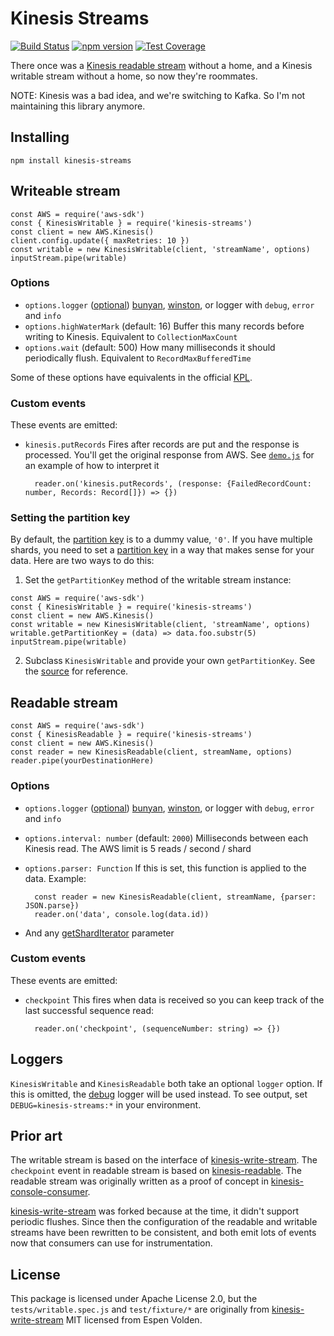 Kinesis Streams
===============

[![Build Status](https://travis-ci.org/crccheck/kinesis-streams.svg?branch=master)](https://travis-ci.org/crccheck/kinesis-streams)
[![npm version](https://badge.fury.io/js/kinesis-streams.svg)](https://badge.fury.io/js/kinesis-streams)
[![Test Coverage](https://codeclimate.com/github/crccheck/kinesis-streams/badges/coverage.svg)](https://codeclimate.com/github/crccheck/kinesis-streams/coverage)

There once was a [Kinesis readable stream][kinesis-console-consumer] without a
home, and a Kinesis writable stream without a home, so now they're roommates.

NOTE: Kinesis was a bad idea, and we're switching to Kafka. So I'm not
maintaining this library anymore.


Installing
----------

    npm install kinesis-streams


Writeable stream
----------------

    const AWS = require('aws-sdk')
    const { KinesisWritable } = require('kinesis-streams')
    const client = new AWS.Kinesis()
    client.config.update({ maxRetries: 10 })
    const writable = new KinesisWritable(client, 'streamName', options)
    inputStream.pipe(writable)

### Options

* `options.logger` ([optional](#loggers)) [bunyan], [winston], or logger with `debug`, `error` and `info`
* `options.highWaterMark` (default: 16) Buffer this many records before writing to Kinesis. Equivalent to `CollectionMaxCount`
* `options.wait` (default: 500) How many milliseconds it should periodically flush. Equivalent to `RecordMaxBufferedTime`

Some of these options have equivalents in the official [KPL].

### Custom events

These events are emitted:

* `kinesis.putRecords` Fires after records are put and the response is processed. You'll get the original response from AWS. See [`demo.js`](./demo.js) for an example of how to interpret it

        reader.on('kinesis.putRecords', (response: {FailedRecordCount: number, Records: Record[]}) => {})

### Setting the partition key

By default, the [partition key] is to a dummy value, `'0'`. If you have
multiple shards, you need to set a [partition key] in a way that makes sense
for your data. Here are two ways to do this:

1. Set the `getPartitionKey` method of the writable stream instance:

  ```
  const AWS = require('aws-sdk')
  const { KinesisWritable } = require('kinesis-streams')
  const client = new AWS.Kinesis()
  const writable = new KinesisWritable(client, 'streamName', options)
  writable.getPartitionKey = (data) => data.foo.substr(5)
  inputStream.pipe(writable)
  ```

2. Subclass `KinesisWritable` and provide your own `getPartitionKey`. See the [source](https://github.com/crccheck/kinesis-streams/blob/master/lib/writable.js) for reference.


Readable stream
---------------

    const AWS = require('aws-sdk')
    const { KinesisReadable } = require('kinesis-streams')
    const client = new AWS.Kinesis()
    const reader = new KinesisReadable(client, streamName, options)
    reader.pipe(yourDestinationHere)

### Options

* `options.logger` ([optional](#loggers)) [bunyan], [winston], or logger with `debug`, `error` and `info`
* `options.interval: number` (default: `2000`) Milliseconds between each Kinesis read. The AWS limit is 5 reads / second / shard
* `options.parser: Function` If this is set, this function is applied to the data. Example:

        const reader = new KinesisReadable(client, streamName, {parser: JSON.parse})
        reader.on('data', console.log(data.id))

* And any [getShardIterator] parameter

### Custom events

These events are emitted:

* `checkpoint` This fires when data is received so you can keep track of the last successful sequence read:

        reader.on('checkpoint', (sequenceNumber: string) => {})


Loggers
-------

`KinesisWritable` and `KinesisReadable` both take an optional `logger` option.
If this is omitted, the [debug] logger will be used instead. To see output, set
`DEBUG=kinesis-streams:*` in your environment.


Prior art
---------

The writable stream is based on the interface of [kinesis-write-stream]. The
`checkpoint` event in readable stream is based on [kinesis-readable]. The
readable stream was originally written as a proof of concept in
[kinesis-console-consumer].

[kinesis-write-stream] was forked because at the time, it didn't support
periodic flushes. Since then the configuration of the readable and writable
streams have been rewritten to be consistent, and both emit lots of events now
that consumers can use for instrumentation.


License
-------

This package is licensed under Apache License 2.0, but the
`tests/writable.spec.js` and `test/fixture/*` are originally from
[kinesis-write-stream] MIT licensed from Espen Volden.


[bunyan]: https://github.com/trentm/node-bunyan
[debug]: https://github.com/visionmedia/debug
[getShardIterator]: http://docs.aws.amazon.com/AWSJavaScriptSDK/latest/AWS/Kinesis.html#getShardIterator-property
[Kafka quickstart]: http://kafka.apache.org/documentation.html#quickstart_consume
[kinesis-console-consumer]: https://github.com/crccheck/kinesis-console-consumer
[kinesis-readable]: https://github.com/rclark/kinesis-readable
[kinesis-write-stream]: https://github.com/voldern/kinesis-write-stream
[KPL]: https://docs.aws.amazon.com/streams/latest/dev/developing-producers-with-kpl.html
[partition key]: https://docs.aws.amazon.com/streams/latest/dev/key-concepts.html#partition-key
[winston]: https://github.com/winstonjs/winston
